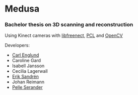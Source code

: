 # Medusa
### Bachelor thesis on 3D scanning and reconstruction
Using Kinect cameras with [libfreenect](https://github.com/OpenKinect/libfreenect), [PCL](https://github.com/PointCloudLibrary/pcl) and [OpenCV](https://github.com/Itseez/opencv)

Developers:
- [Carl Englund](https://github.com/CarlEnglund)
- Caroline Gard
- Isabell Jansson
- Cecilia Lagerwall
- [Erik Sandrén](http://git.io/erki)
- Johan Reimann
- [Pelle Serander](https://github.com/Pelse862)
